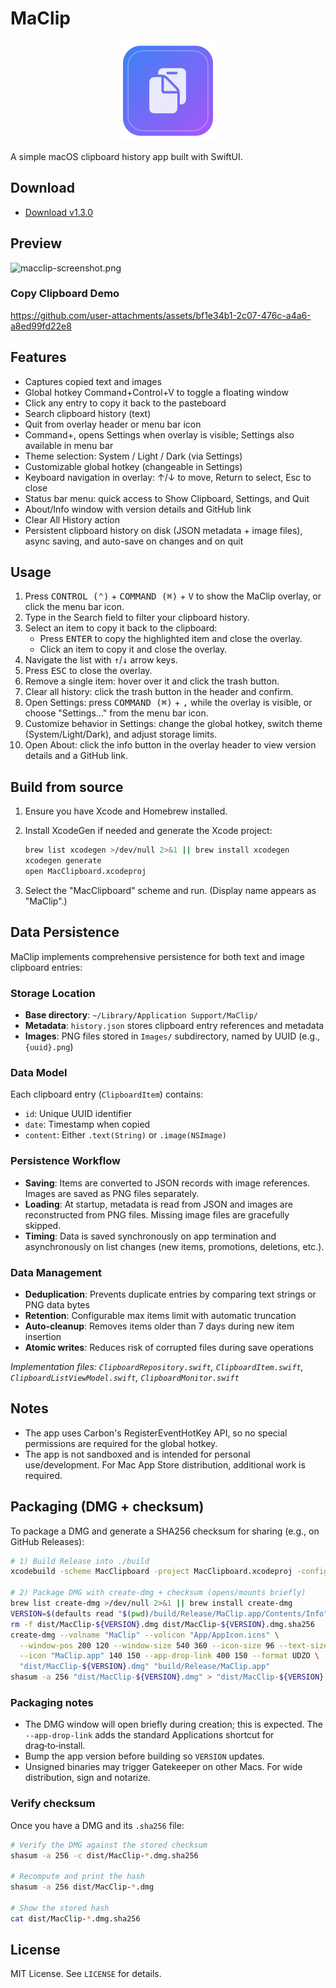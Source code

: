 MaClip
================

<p align="center">
  <img src="assets/maclip-icon.svg" alt="MaClip icon" width="160" height="160" />
</p>

A simple macOS clipboard history app built with SwiftUI.

## Download

- [Download v1.3.0](https://github.com/jokot/mac-clipboard/releases/tag/v1.3.0)

## Preview
![macclip-screenshot.png](https://github.com/user-attachments/assets/b54cba75-8c7f-4851-a0a3-15915e09b24c)

### Copy Clipboard Demo
https://github.com/user-attachments/assets/bf1e34b1-2c07-476c-a4a6-a8ed99fd22e8

## Features
- Captures copied text and images
- Global hotkey Command+Control+V to toggle a floating window
- Click any entry to copy it back to the pasteboard
- Search clipboard history (text)
- Quit from overlay header or menu bar icon
- Command+, opens Settings when overlay is visible; Settings also available in menu bar
- Theme selection: System / Light / Dark (via Settings)
- Customizable global hotkey (changeable in Settings)
- Keyboard navigation in overlay: ↑/↓ to move, Return to select, Esc to close
- Status bar menu: quick access to Show Clipboard, Settings, and Quit
- About/Info window with version details and GitHub link
- Clear All History action
- Persistent clipboard history on disk (JSON metadata + image files), async saving, and auto-save on changes and on quit

## Usage

1. Press <kbd>CONTROL (⌃)</kbd> + <kbd>COMMAND (⌘)</kbd> + <kbd>V</kbd> to show the MaClip overlay, or click the menu bar icon.
2. Type in the Search field to filter your clipboard history.
3. Select an item to copy it back to the clipboard:
   - Press <kbd>ENTER</kbd> to copy the highlighted item and close the overlay.
   - Click an item to copy it and close the overlay.
4. Navigate the list with <kbd>↑</kbd>/<kbd>↓</kbd> arrow keys.
5. Press <kbd>ESC</kbd> to close the overlay.
6. Remove a single item: hover over it and click the trash button.
7. Clear all history: click the trash button in the header and confirm.
8. Open Settings: press <kbd>COMMAND (⌘)</kbd> + <kbd>,</kbd> while the overlay is visible, or choose "Settings…" from the menu bar icon.
9. Customize behavior in Settings: change the global hotkey, switch theme (System/Light/Dark), and adjust storage limits.
10. Open About: click the info button in the overlay header to view version details and a GitHub link.

## Build from source
1. Ensure you have Xcode and Homebrew installed.
2. Install XcodeGen if needed and generate the Xcode project:

   ```bash
   brew list xcodegen >/dev/null 2>&1 || brew install xcodegen
   xcodegen generate
   open MacClipboard.xcodeproj
   ```

3. Select the "MacClipboard" scheme and run. (Display name appears as "MaClip".)

## Data Persistence

MaClip implements comprehensive persistence for both text and image clipboard entries:

### Storage Location
- **Base directory**: `~/Library/Application Support/MaClip/`
- **Metadata**: `history.json` stores clipboard entry references and metadata
- **Images**: PNG files stored in `Images/` subdirectory, named by UUID (e.g., `{uuid}.png`)

### Data Model
Each clipboard entry (`ClipboardItem`) contains:
- `id`: Unique UUID identifier
- `date`: Timestamp when copied
- `content`: Either `.text(String)` or `.image(NSImage)`

### Persistence Workflow
- **Saving**: Items are converted to JSON records with image references. Images are saved as PNG files separately.
- **Loading**: At startup, metadata is read from JSON and images are reconstructed from PNG files. Missing image files are gracefully skipped.
- **Timing**: Data is saved synchronously on app termination and asynchronously on list changes (new items, promotions, deletions, etc.).

### Data Management
- **Deduplication**: Prevents duplicate entries by comparing text strings or PNG data bytes
- **Retention**: Configurable max items limit with automatic truncation
- **Auto-cleanup**: Removes items older than 7 days during new item insertion
- **Atomic writes**: Reduces risk of corrupted files during save operations

*Implementation files: `ClipboardRepository.swift`, `ClipboardItem.swift`, `ClipboardListViewModel.swift`, `ClipboardMonitor.swift`*

## Notes
- The app uses Carbon's RegisterEventHotKey API, so no special permissions are required for the global hotkey.
- The app is not sandboxed and is intended for personal use/development. For Mac App Store distribution, additional work is required.

## Packaging (DMG + checksum)
To package a DMG and generate a SHA256 checksum for sharing (e.g., on GitHub Releases):

```bash
# 1) Build Release into ./build
xcodebuild -scheme MacClipboard -project MacClipboard.xcodeproj -configuration Release BUILD_DIR=$(pwd)/build clean build

# 2) Package DMG with create-dmg + checksum (opens/mounts briefly)
brew list create-dmg >/dev/null 2>&1 || brew install create-dmg
VERSION=$(defaults read "$(pwd)/build/Release/MaClip.app/Contents/Info" CFBundleShortVersionString)
rm -f dist/MacClip-${VERSION}.dmg dist/MacClip-${VERSION}.dmg.sha256
create-dmg --volname "MaClip" --volicon "App/AppIcon.icns" \
  --window-pos 200 120 --window-size 540 360 --icon-size 96 --text-size 12 \
  --icon "MaClip.app" 140 150 --app-drop-link 400 150 --format UDZO \
  "dist/MacClip-${VERSION}.dmg" "build/Release/MaClip.app"
shasum -a 256 "dist/MacClip-${VERSION}.dmg" > "dist/MacClip-${VERSION}.dmg.sha256"
```

### Packaging notes
- The DMG window will open briefly during creation; this is expected. The `--app-drop-link` adds the standard Applications shortcut for drag‑to‑install.
- Bump the app version before building so `VERSION` updates.
- Unsigned binaries may trigger Gatekeeper on other Macs. For wide distribution, sign and notarize.

### Verify checksum
Once you have a DMG and its `.sha256` file:

```bash
# Verify the DMG against the stored checksum
shasum -a 256 -c dist/MacClip-*.dmg.sha256

# Recompute and print the hash
shasum -a 256 dist/MacClip-*.dmg

# Show the stored hash
cat dist/MacClip-*.dmg.sha256
```


## License
MIT License. See `LICENSE` for details.

